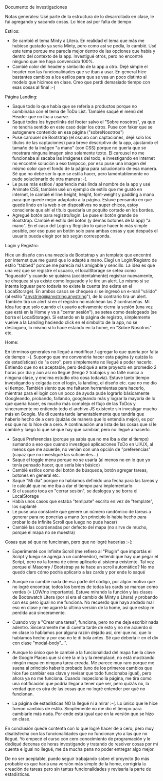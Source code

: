 Documento de investigaciones

Notas generales: Usé parte de la estructura de lo desarrollado en clase, le fui agregando y sacando cosas. Lo hice así  por falta de tiempo

Estilos:
- Se cambió el tema Minty a Litera. En realidad el tema que más me hubiese gustado ya sería Minty, pero como así se pedía, lo cambié. Usé este tema porque me parecía mejor dentro de las opciones que había y dentro del contexto de la app. Investigué otros, pero no encontré ninguno que me haya convencido 100%. 
- Cambié color del header y simbolito de la app a otro. Dejé simple el header con las funcionalidades que se iban a usar. En general hice bastantes cambios a los estilos para que se vea un poco distinto al modelo que hicimos en clase. Creo que perdí demasiado tiempo con esas cosas al final :-(

Página Landing:
- Saqué todo lo que había que se refería a productos porque no combinaba con el tema de ToDo List. También saqué el menú del Header que no iba a usarse.
- Saqué todos los hyperlinks del footer salvo el "Sobre nosotros", ya que no tendría sentido en este caso dejar los otros. Puse con faker que se autogenere contenido en esa página ("sobreNosotros")
- Puse carousel de Bootstrap (el oscuro con captaciones, dejé solo los títulos de las captaciones) para breve descriptivo de la app, ajustando el tamaño de la imágen "a mano" (con CSS) porque no quería que se mostrara ninguna imagen sino solamente texto. El carousel no me funcionaba si sacaba las imágenes del todo, e investigando en internet no encontré solución a eso tampoco, por eso puse una imágen del mismo color que el fondo de la página para solucionarlo de esa manera. Sé que no debe ser lo que se estila hacer, pero lamentablemente no pude solucionarlo de otra manera :-(.
- Le puse más estilos / apariencia más linda al nombre de la app y usé Animate CSS, también usé un ejemplo de estilo que me gustó en internet, le cambié el line height, height, font-weight y padding a mano para que quede mejor adaptado a la página. Estuve pensando en que quede lindo en la web o en dispositivos no super chicos, estoy consciente que ahí el título quedaría un poquito cortado en los bordes.
- Agregué botón para registro/login. Le puse el botón grande de Bootstrap. Cambié el estilo del botón (y demás botones de la app) "a mano". En el caso del Login y Registro lo quise hacer lo más simple posible, por eso puse un botón solo para ambas cosas y que después el usuario pueda elegir por tab según corresponda.

Login y Registro:

Hice un diseño con una mezcla de Bootstrap y un template que encontré por internet que me gustó que lo adapté a mano. Elegí un Login/Registro de estilo "tabbed" porque me parecía más amigable y sencillo. 
La idea es que una vez que se registre el usuario, el localStorage se setea como "logueado" y cuando se quisiera (accidentalmente) registrar nuevamente, se chequea si ya existe como logueado y le tire un alert. Lo mismo si se intenta loguear pero todavía no existe la cuenta (no existe en el LocalStorage). En ambos casos se chequea si se ingresó un e-mail "válido" (al estilo "anystring@anystring.anystring"), de lo contrario tira un alert. También tira un alert si en el registro no matchean las 2 contraseñas.
Mi idea fue que solo cuando el usuario activamente cierra la sesión (una vez que está en la Home y va a "cerrar sesión"), se setea como deslogeado (se borra el LocalStorage). Si estando en la página de registro, simplemente vuelve a la Landing haciendo click en el simbolito de la app, no se desloguea, lo mismo si lo hace estando en la home, en "Sobre Nosotros" etc.

Home: 

En términos generales no llegué a modificar / agregar lo que quería por falta de tiempo :-(. Supongo que me convendría hacer esta página (y quizás la de estadísticas) de "a cero", pero simplemente no llegué a poder hacerlo. Entiendo que no es aceptable, pero dediqué a este proyecto en promedio 2 horas por día y aún así no llegué (tengo 2 trabajos y no falté nunca a ninguna clase, y encima estudio otra cosa todavía). Estuve tanto tiempo investigando y colgada con el login, la landing, el diseño etc. que no me dio el tiempo. También siento que me faltaron herramientas para hacerlo, mientras para el login con un poco de ayuda pude lograrlo básicamente Googleando, probando, fallando, googleando más y lograr la mayoría de lo que quería hacer, es mucho más complejo el flujo de las ToDos y sinceramente no entiendo todo el archivo JS existente sin investigar mucho más en Google. Me di cuenta tarde lamentablemente que tendría que haberlo hecho de a cero (quizás de manera que lo entendía mejor), es por eso que no lo hice de a cero. A continuación una lista de las cosas que sí le cambié y luego lo que sé que hay que cambiar, pero no llegué a hacerlo.

- Saqué Preferencias (porque ya sabía que no me iba a dar el tiempo) sumando a eso que cuando investigué aplicaciones ToDo en UI/UX, al menos que me acuerde, no venían con una opción de "preferencias" (capaz que no investigué las suficientes...)
- Saqué el toggle menu porque no se usaría (al menos no en lo que yo tenía pensado hacer, que sería bien básico)
- Cambié estilos como del botón de búsqueda, botón agregar tareas, botones en general etc.
- Saqué "Mi día" porque no habíamos definido una fecha para las tareas y le calculé que no me iba a dar el tiempo para implementarlo
- Si el usuario toca en "cerrar sesión", se deslogea y se borra el LocalStorage
- Había unos casos que estaba "temlpate" escrito en vez de "template", los suplanté
- Le puse una constante que genere un número randómico de tareas a generar para no ponerlas a mano (en principio lo había hecho para probar lo de Infinite Scroll que luego no pude hacer)
- Cambié las coordenadas por defecto del mapa (no sirve de mucho, porque el mapa no se muestra)

Cosas que sé que no funcionan, pero que no logré hacerlas :-(:

- Experimenté con Infinite Scroll (me refiero al "Plugin" que importás el Script y luego se agrega a un contenedor), entendí que hay que pegar el Script, pero no la forma de cómo aplicarlo al sistema existente. Tal vez porque el Masonry / Bootstrap ya te hace un scroll automático? No me quedó claro cómo podría aplicarlo a las cards y por ende lo saqué

- Aunque no cambié nada de esa parte del código, por algún motivo que no logré encontrar, todos los bordes de todas las cards se marcan como verdes (= LOW/no importante). Estuve mirando la función y las clases de Bootswatch Litera (por si era el cambio de Minty a Litera) y probando con eso pero igual no me funciona. No recuerdo que haya andado mal eso en clase y me agarré la última versión de la home, así que estoy re perdida acá sinceramente.

- Cuando voy a "Crear una tarea", funciona, pero no me deja escribir nada adentro. Sinceramente me di cuenta tarde de esto y no me acuerdo si en clase lo habíamos por alguna razón dejado así, creí que no, que lo habíamos hecho y por eso no le di bola antes. Sé que debería ir en el div con clase "modal-body"...".

- Aunque lo único que le cambié a la funcionalidad del mapa fue la clave de Google Places que sí creé la mía y la reemplacé, no está mostrando ningún mapa en ninguna tarea creada. Me parece muy raro porque me suena al principio haberlo probado (uno de los primeros cambios que hice fue cambiar esa clave y revisar que todo funcionaba igual), pero ahora ya no me funciona. Cuando inspeciono la página, me tira como una notificación que podría llegar a tener que ver, pero quizás no, la verdad que es otra de las cosas que no logré entender por qué no funcionan.

- La página de estadísticas NO la llegué ni a mirar :-(. Lo único que le hice fueron cambios de estilo. Simplemente no me dio el tiempo para cambiarle más nada. Por ende está igual que en la versión que se hizo en clase.

En conclusión quedé contenta con lo que logré hacer de a cero, pero muy disatisfecha con las funcionalidades que no funcionan y/o a las que no llegué.
Yo empecé el curso con cero conocimiento de programación y le dediqué decenas de horas investigando y tratando de resolver cosas por mi cuenta e igual no llegué, me da mucha pena no poder entregar algo mejor.

De no ser aceptable, puedo seguir trabajando sobre el proyecto (lo más probable es que haría una versión más simple de la home, corrigiría la creación de tareas pero sin tantas funcionalidades y revisaría la parte de estadísticas.


